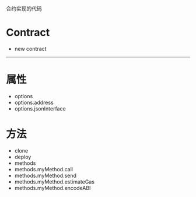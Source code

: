 合约实现的代码

# Contract

-   new contract

---

# 属性

-   options
-   options.address
-   options.jsonInterface

# 方法

-   clone
-   deploy
-   methods
-   methods.myMethod.call
-   methods.myMethod.send
-   methods.myMethod.estimateGas
-   methods.myMethod.encodeABI
